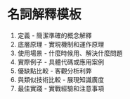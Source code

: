 # 名詞解釋模板

1. 定義 - 簡潔準確的概念解釋
2. 底層原理 - 實現機制和運作原理
3. 使用場景 - 什麼時候用、解決什麼問題
4. 實際例子 - 具體代碼或應用案例
5. 優缺點比較 - 客觀分析利弊
6. 與類似技術比較 - 展現知識廣度
7. 最佳實踐 - 實戰經驗和注意事項